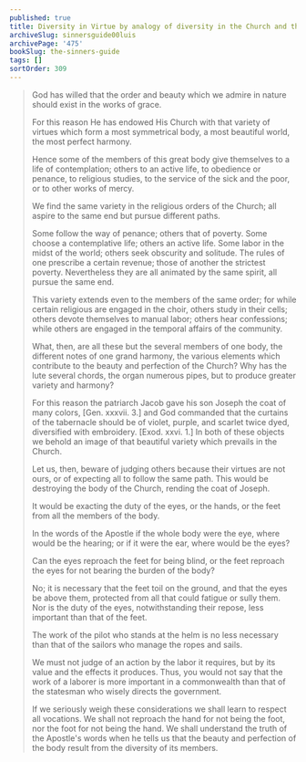 ```yaml
---
published: true
title: Diversity in Virtue by analogy of diversity in the Church and the Human Body
archiveSlug: sinnersguide00luis
archivePage: '475'
bookSlug: the-sinners-guide
tags: []
sortOrder: 309
---
```


> God has willed that the order and beauty which we admire in nature should exist in the works of grace.
>
> For this reason He has endowed His Church with that variety of virtues which form a most symmetrical body, a most beautiful world, the most perfect harmony.
>
> Hence some of the members of this great body give themselves to a life of contemplation; others to an active life, to obedience or penance, to religious studies, to the service of the sick and the poor, or to other works of mercy.
>
> We find the same variety in the religious orders of the Church; all aspire to the same end but pursue different paths.
>
> Some follow the way of penance; others that of poverty. Some choose a contemplative life; others an active life. Some labor in the midst of the world; others seek obscurity and solitude. The rules of one prescribe a certain revenue; those of another the strictest poverty. Nevertheless they are all animated by the same spirit, all pursue the same end.
>
> This variety extends even to the members of the same order; for while certain religious are engaged in the choir, others study in their cells; others devote themselves to manual labor; others hear confessions; while others are engaged in the temporal affairs of the community.
>
> What, then, are all these but the several members of one body, the different notes of one grand harmony, the various elements which contribute to the beauty and perfection of the Church? Why has the lute several chords, the organ numerous pipes, but to produce greater variety and harmony?
>
> For this reason the patriarch Jacob gave his son Joseph the coat of many colors, [Gen. xxxvii. 3.] and God commanded that the curtains of the tabernacle should be of violet, purple, and scarlet twice dyed, diversified with embroidery. [Exod. xxvi. 1.] In both of these objects we behold an image of that beautiful variety which prevails in the Church.
>
> Let us, then, beware of judging others because their virtues are not ours, or of expecting all to follow the same path. This would be destroying the body of the Church, rending the coat of Joseph.
>
> It would be exacting the duty of the eyes, or the hands, or the feet from all the members of the body.
>
> In the words of the Apostle if the whole body were the eye, where would be the hearing; or if it were the ear, where would be the eyes?
>
> Can the eyes reproach the feet for being blind, or the feet reproach the eyes for not bearing the burden of the body?
>
> No; it is necessary that the feet toil on the ground, and that the eyes be above them, protected from all that could fatigue or sully them. Nor is the duty of the eyes, notwithstanding their repose, less important than that of the feet.
>
> The work of the pilot who stands at the helm is no less necessary than that of the sailors who manage the ropes and sails.
>
> We must not judge of an action by the labor it requires, but by its value and the effects it produces. Thus, you would not say that the work of a laborer is more important in a commonwealth than that of the statesman who wisely directs the government.
>
> If we seriously weigh these considerations we shall learn to respect all vocations. We shall not reproach the hand for not being the foot, nor the foot for not being the hand. We shall understand the truth of the Apostle's words when he tells us that the beauty and perfection of the body result from the diversity of its members.
